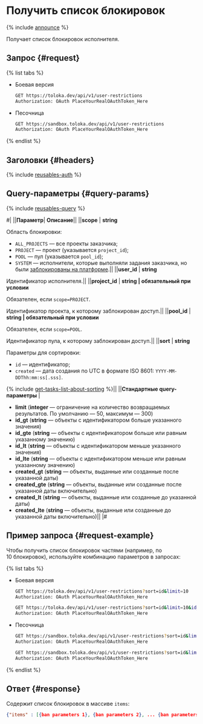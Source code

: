 # Получить список блокировок

{% include [announce](../_includes/announce.md) %}

Получает список блокировок исполнителя.

## Запрос {#request}

{% list tabs %}

- Боевая версия

    ```bash
    GET https://toloka.dev/api/v1/user-restrictions
    Authorization: OAuth PlaceYourRealOAuthToken_Here
    ```

- Песочница

    ```bash
    GET https://sandbox.toloka.dev/api/v1/user-restrictions
    Authorization: OAuth PlaceYourRealOAuthToken_Here
    ```

{% endlist %}

## Заголовки {#headers}

{% include [reusables-auth](../_includes/reusables/id-reusables/auth.md) %}

## Query-параметры {#query-params}

{% include [reusables-query](../_includes/reusables/id-reusables/query.md) %}

#|
||**Параметр**| **Описание**||
||**scope** | **string**

Область блокировки:

- `ALL_PROJECTS` — все проекты заказчика;
- `PROJECT` — проект (указывается `project_id`);
- `POOL` — пул (указывается `pool_id`);
- `SYSTEM` — исполнители, которые выполняли задания заказчика, но были [заблокированы на платформе](../../guide/concepts/ban.md#ban-platform).||
||**user_id** | **string**

Идентификатор исполнителя.||
||**project_id** | **string \| обязательный при условии**

Обязателен, если `scope=PROJECT`.

Идентификатор проекта, к которому заблокирован доступ.||
||**pool_id** | **string \| обязательный при условии**

Обязателен, если `scope=POOL`.

Идентификатор пула, к которому заблокирован доступ.||
||**sort** | **string**

Параметры для сортировки:

- `id` — идентификатор;
- `created` — дата создания по UTC в формате ISO 8601: `YYYY-MM-DDThh:mm:ss[.sss]`.

{% include [get-tasks-list-about-sorting](../_includes/concepts/get-tasks-list/id-get-tasks-list/about-sorting.md) %}||
||**Стандартные query-параметры** |
- **limit** (**integer** — ограничение на количество возвращаемых результатов. По умолчанию — 50, максимум — 300)
- **id_gt** (**string** — объекты с идентификатором больше указанного значения)
- **id_gte** (**string** — объекты с идентификатором больше или равным указанному значению)
- **id_lt** (**string** — объекты с идентификатором меньше указанного значения)
- **id_lte** (**string** — объекты с идентификатором меньше или равным указанному значению)
- **created_gt** (**string** — объекты, выданные или созданные после указанной даты)
- **created_gte** (**string** — объекты, выданные или созданные после указанной даты включительно)
- **created_lt** (**string** — объекты, выданные или созданные до указанной даты)
- **created_lte** (**string** — объекты, выданные или созданные до указанной даты включительно)||
|#

## Пример запроса {#request-example}

Чтобы получить список блокировок частями (например, по 10 блокировок), используйте комбинацию параметров в запросах:

{% list tabs %}

- Боевая версия

    ```bash
    GET https://toloka.dev/api/v1/user-restrictions?sort=id&limit=10
    Authorization: OAuth PlaceYourRealOAuthToken_Here
    ```

    ```bash
    GET https://toloka.dev/api/v1/user-restrictions?sort=id&limit=10&id_gt=<id last ban from the answer to the previous query>
    Authorization: OAuth PlaceYourRealOAuthToken_Here
    ```

- Песочница

    ```bash
    GET https://sandbox.toloka.dev/api/v1/user-restrictions?sort=id&limit=10
    Authorization: OAuth PlaceYourRealOAuthToken_Here
    ```

    ```bash
    GET https://sandbox.toloka.dev/api/v1/user-restrictions?sort=id&limit=10&id_gt=<id last ban from the answer to the previous query>
    Authorization: OAuth PlaceYourRealOAuthToken_Here
    ```

{% endlist %}

## Ответ {#response}

Содержит список блокировок в массиве `items`:

```json
{"items" : [{ban parameters 1}, {ban parameters 2}, ... {ban parameters n}], "has_more": true}
```